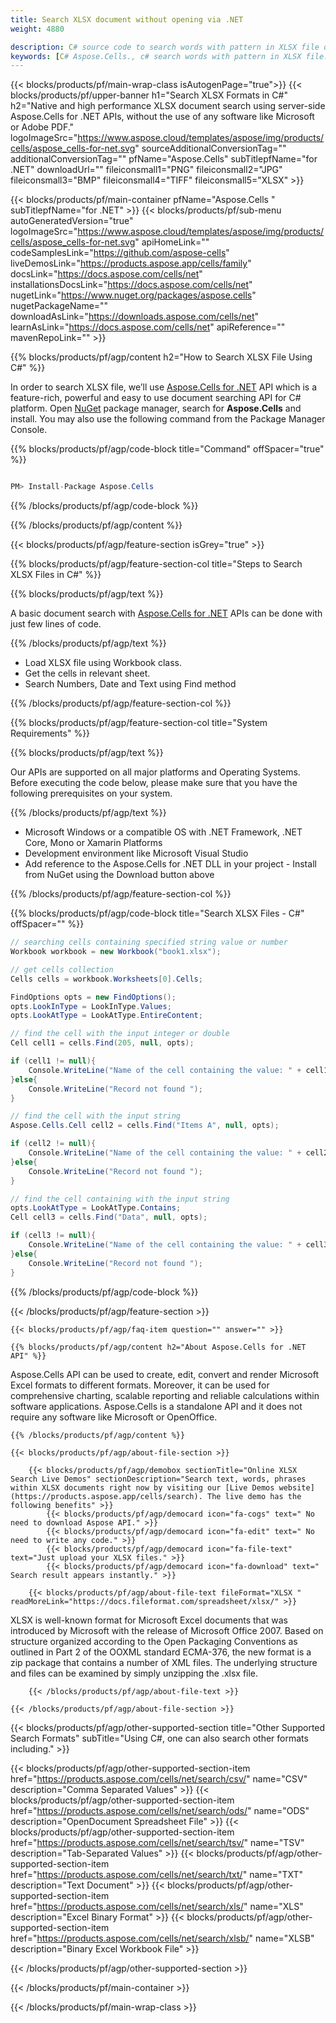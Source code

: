 ```yaml
---
title: Search XLSX document without opening via .NET 
weight: 4880

description: C# source code to search words with pattern in XLSX file on .NET Framework, .NET Core, Mono or Xamarin Platforms.
keywords: [C# Aspose.Cells., c# search words with pattern in XLSX file., c# find words with pattern in XLSX file., c# search string with pattern in XLSX file., c# find words with pattern in XLSX file., c# search words in excel file., c# find words in excel file., c# search string in excel file., c# find string in excel file]
---
```


{{< blocks/products/pf/main-wrap-class isAutogenPage="true">}}
{{< blocks/products/pf/upper-banner h1="Search XLSX Formats in C#" h2="Native and high performance XLSX document search using server-side Aspose.Cells for .NET APIs, without the use of any software like Microsoft or Adobe PDF." logoImageSrc="https://www.aspose.cloud/templates/aspose/img/products/cells/aspose_cells-for-net.svg" sourceAdditionalConversionTag="" additionalConversionTag="" pfName="Aspose.Cells" subTitlepfName="for .NET" downloadUrl="" fileiconsmall1="PNG" fileiconsmall2="JPG" fileiconsmall3="BMP" fileiconsmall4="TIFF" fileiconsmall5="XLSX" >}}

{{< blocks/products/pf/main-container pfName="Aspose.Cells " subTitlepfName="for .NET" >}}
{{< blocks/products/pf/sub-menu autoGeneratedVersion="true" logoImageSrc="https://www.aspose.cloud/templates/aspose/img/products/cells/aspose_cells-for-net.svg" apiHomeLink="" codeSamplesLink="https://github.com/aspose-cells" liveDemosLink="https://products.aspose.app/cells/family" docsLink="https://docs.aspose.com/cells/net" installationsDocsLink="https://docs.aspose.com/cells/net" nugetLink="https://www.nuget.org/packages/aspose.cells" nugetPackageName="" downloadAsLink="https://downloads.aspose.com/cells/net" learnAsLink="https://docs.aspose.com/cells/net" apiReference="" mavenRepoLink="" >}}

{{% blocks/products/pf/agp/content h2="How to Search XLSX File Using C#" %}}

 In order to search XLSX file, we’ll use
 [Aspose.Cells for .NET](https://products.aspose.com/cells/net) 
 API which is a feature-rich, powerful and easy to use document searching API for C# platform. Open
 [NuGet](https://www.nuget.org/packages/aspose.cells) 
 package manager, search for
 **Aspose.Cells** 
 and install. You may also use the following command from the Package Manager Console.

{{% blocks/products/pf/agp/code-block title="Command" offSpacer="true" %}}

```cs

PM> Install-Package Aspose.Cells

```

{{% /blocks/products/pf/agp/code-block %}}

{{% /blocks/products/pf/agp/content %}}

{{< blocks/products/pf/agp/feature-section isGrey="true" >}}

{{% blocks/products/pf/agp/feature-section-col title="Steps to Search XLSX Files in C#" %}}

{{% blocks/products/pf/agp/text %}}

 A basic document search with
 [Aspose.Cells for .NET](https://products.aspose.com/cells/net) 
 APIs can be done with just few lines of code.

{{% /blocks/products/pf/agp/text %}}

+  Load XLSX file using Workbook class.
+  Get the cells in relevant sheet.
+  Search Numbers, Date and Text using Find method

{{% /blocks/products/pf/agp/feature-section-col %}}

{{% blocks/products/pf/agp/feature-section-col title="System Requirements" %}}

{{% blocks/products/pf/agp/text %}}

 Our APIs are supported on all major platforms and Operating Systems. Before executing the code below, please make sure that you have the following prerequisites on your system.

{{% /blocks/products/pf/agp/text %}}

-  Microsoft Windows or a compatible OS with .NET Framework, .NET Core, Mono or Xamarin Platforms
-  Development environment like Microsoft Visual Studio
-  Add reference to the Aspose.Cells for .NET DLL in your project - Install from NuGet using the Download button above

{{% /blocks/products/pf/agp/feature-section-col %}}

{{% blocks/products/pf/agp/code-block title="Search XLSX Files - C#" offSpacer="" %}}

```cs
// searching cells containing specified string value or number
Workbook workbook = new Workbook("book1.xlsx");

// get cells collection
Cells cells = workbook.Worksheets[0].Cells;

FindOptions opts = new FindOptions();
opts.LookInType = LookInType.Values;
opts.LookAtType = LookAtType.EntireContent;

// find the cell with the input integer or double
Cell cell1 = cells.Find(205, null, opts);

if (cell1 != null){
    Console.WriteLine("Name of the cell containing the value: " + cell1.Name);
}else{
    Console.WriteLine("Record not found ");
}

// find the cell with the input string
Aspose.Cells.Cell cell2 = cells.Find("Items A", null, opts);

if (cell2 != null){
    Console.WriteLine("Name of the cell containing the value: " + cell2.Name);
}else{
    Console.WriteLine("Record not found ");
}

// find the cell containing with the input string
opts.LookAtType = LookAtType.Contains;
Cell cell3 = cells.Find("Data", null, opts);

if (cell3 != null){
    Console.WriteLine("Name of the cell containing the value: " + cell3.Name);
}else{
    Console.WriteLine("Record not found ");
}  

```

{{% /blocks/products/pf/agp/code-block %}}

{{< /blocks/products/pf/agp/feature-section >}}

    {{< blocks/products/pf/agp/faq-item question="" answer="" >}}
 

<!-- aboutfile Starts -->

    {{% blocks/products/pf/agp/content h2="About Aspose.Cells for .NET API" %}}

 Aspose.Cells API can be used to create, edit, convert and render Microsoft Excel formats to different formats. Moreover, it can be used for comprehensive charting, scalable reporting and reliable calculations within software applications. Aspose.Cells is a standalone API and it does not require any software like Microsoft or OpenOffice.  



    {{% /blocks/products/pf/agp/content %}}

    {{< blocks/products/pf/agp/about-file-section >}}

        {{< blocks/products/pf/agp/demobox sectionTitle="Online XLSX Search Live Demos" sectionDescription="Search text, words, phrases within XLSX documents right now by visiting our [Live Demos website](https://products.aspose.app/cells/search). The live demo has the following benefits" >}}
            {{< blocks/products/pf/agp/democard icon="fa-cogs" text=" No need to download Aspose API." >}}
            {{< blocks/products/pf/agp/democard icon="fa-edit" text=" No need to write any code." >}}
            {{< blocks/products/pf/agp/democard icon="fa-file-text" text="Just upload your XLSX files." >}}
            {{< blocks/products/pf/agp/democard icon="fa-download" text=" Search result appears instantly." >}}

        {{< blocks/products/pf/agp/about-file-text fileFormat="XLSX " readMoreLink="https://docs.fileformat.com/spreadsheet/xlsx/" >}}
XLSX is well-known format for Microsoft Excel documents that was introduced by Microsoft with the release of Microsoft Office 2007. Based on structure organized according to the Open Packaging Conventions as outlined in Part 2 of the OOXML standard ECMA-376, the new format is a zip package that contains a number of XML files. The underlying structure and files can be examined by simply unzipping the .xlsx file.

        {{< /blocks/products/pf/agp/about-file-text >}}

    {{< /blocks/products/pf/agp/about-file-section >}}

<!-- aboutfile Ends -->

{{< blocks/products/pf/agp/other-supported-section title="Other Supported Search Formats" subTitle="Using C#, one can also search other formats including." >}}

{{< blocks/products/pf/agp/other-supported-section-item href="https://products.aspose.com/cells/net/search/csv/" name="CSV" description="Comma Separated Values" >}}
{{< blocks/products/pf/agp/other-supported-section-item href="https://products.aspose.com/cells/net/search/ods/" name="ODS" description="OpenDocument Spreadsheet File" >}}
{{< blocks/products/pf/agp/other-supported-section-item href="https://products.aspose.com/cells/net/search/tsv/" name="TSV" description="Tab-Separated Values" >}}
{{< blocks/products/pf/agp/other-supported-section-item href="https://products.aspose.com/cells/net/search/txt/" name="TXT" description="Text Document" >}}
{{< blocks/products/pf/agp/other-supported-section-item href="https://products.aspose.com/cells/net/search/xls/" name="XLS" description="Excel Binary Format" >}}
{{< blocks/products/pf/agp/other-supported-section-item href="https://products.aspose.com/cells/net/search/xlsb/" name="XLSB" description="Binary Excel Workbook File" >}}

{{< /blocks/products/pf/agp/other-supported-section >}}

{{< /blocks/products/pf/main-container >}}
    
{{< /blocks/products/pf/main-wrap-class >}}

